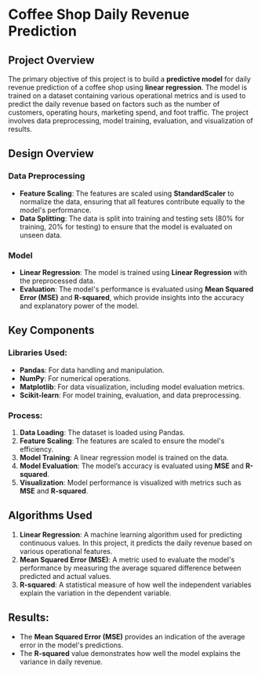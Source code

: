 # Coffee Shop Daily Revenue Prediction

## Project Overview

The primary objective of this project is to build a **predictive model** for daily revenue prediction of a coffee shop using **linear regression**. The model is trained on a dataset containing various operational metrics and is used to predict the daily revenue based on factors such as the number of customers, operating hours, marketing spend, and foot traffic. The project involves data preprocessing, model training, evaluation, and visualization of results.

## Design Overview

### Data Preprocessing
- **Feature Scaling**: The features are scaled using **StandardScaler** to normalize the data, ensuring that all features contribute equally to the model's performance.
- **Data Splitting**: The data is split into training and testing sets (80% for training, 20% for testing) to ensure that the model is evaluated on unseen data.

### Model
- **Linear Regression**: The model is trained using **Linear Regression** with the preprocessed data.
- **Evaluation**: The model's performance is evaluated using **Mean Squared Error (MSE)** and **R-squared**, which provide insights into the accuracy and explanatory power of the model.

## Key Components

### Libraries Used:
- **Pandas**: For data handling and manipulation.
- **NumPy**: For numerical operations.
- **Matplotlib**: For data visualization, including model evaluation metrics.
- **Scikit-learn**: For model training, evaluation, and data preprocessing.

### Process:
1. **Data Loading**: The dataset is loaded using Pandas.
2. **Feature Scaling**: The features are scaled to ensure the model's efficiency.
3. **Model Training**: A linear regression model is trained on the data.
4. **Model Evaluation**: The model’s accuracy is evaluated using **MSE** and **R-squared**.
5. **Visualization**: Model performance is visualized with metrics such as **MSE** and **R-squared**.

## Algorithms Used
1. **Linear Regression**: A machine learning algorithm used for predicting continuous values. In this project, it predicts the daily revenue based on various operational features.
2. **Mean Squared Error (MSE)**: A metric used to evaluate the model's performance by measuring the average squared difference between predicted and actual values.
3. **R-squared**: A statistical measure of how well the independent variables explain the variation in the dependent variable.

## Results:
- The **Mean Squared Error (MSE)** provides an indication of the average error in the model's predictions.
- The **R-squared** value demonstrates how well the model explains the variance in daily revenue.

